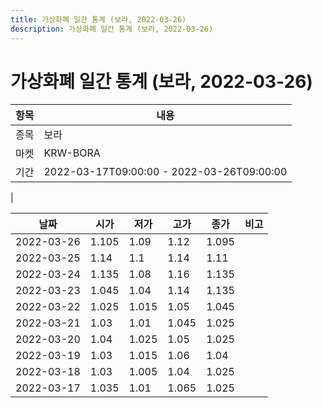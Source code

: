 ```yaml
---
title: 가상화폐 일간 통계 (보라, 2022-03-26)
description: 가상화폐 일간 통계 (보라, 2022-03-26)
---
```


가상화폐 일간 통계 (보라, 2022-03-26)
===

|항목|내용|
|--|--|
|종목|보라|
|마켓|KRW-BORA|\i|종류|일 단위 캔들|
|기간|2022-03-17T09:00:00 - 2022-03-26T09:00:00
|

|날짜|시가|저가|고가|종가|비고|
|--|--|--|--|--|--|
|2022-03-26|1.105|1.09|1.12|1.095|    |
|2022-03-25|1.14|1.1|1.14|1.11|    |
|2022-03-24|1.135|1.08|1.16|1.135|    |
|2022-03-23|1.045|1.04|1.14|1.135|    |
|2022-03-22|1.025|1.015|1.05|1.045|    |
|2022-03-21|1.03|1.01|1.045|1.025|    |
|2022-03-20|1.04|1.025|1.05|1.025|    |
|2022-03-19|1.03|1.015|1.06|1.04|    |
|2022-03-18|1.03|1.005|1.04|1.025|    |
|2022-03-17|1.035|1.01|1.065|1.025|    |
